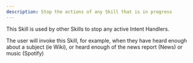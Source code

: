 ```yaml
---
description: Stop the actions of any Skill that is in progress
---
```

This Skill is used by other Skills to stop any active Intent Handlers.

The user will invoke this Skill, for example, when they have heard enough about a subject (ie Wiki), or heard enough of the news report (News) or music (Spotify)
